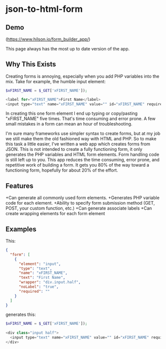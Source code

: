 # json-to-html-form

## Demo
(https://www.hilson.io/form_builder_app/)

This page always has the most up to date version of the app.

## Why This Exists

Creating forms is annoying, especially when you add PHP variables into the mix. Take for example, the humble input element:
```PHP
$xFIRST_NAME = $_GET['xFIRST_NAME']);

<label for="xFIRST_NAME">First Name</label>
<input type="text" name="xFIRST_NAME" value="" id="xFIRST_NAME" required> 
```
In creating this one form element I end up typing or copy/pasting "xFIRST_NAME" five times. That's time consuming and error prone. A few small mistakes in a form can mean an hour of troubleshooting. 

I'm sure many frameworks use simpler syntax to create forms, but at my job we still make them the old fashioned way with HTML and PHP. So to make this task a little easier, I've written a web app which creates forms from JSON. This is not intended to create a fully functioning form, it only generates the PHP variables and HTML form elements. Form handling code is still left up to you. This app reduces the time consuming, error prone, and repetitive work of building a form. It gets you 80% of the way toward a functioning form, hopefully for about 20% of the effort.

## Features

+Can generate all commonly used form elements.
+Generates PHP variable code for each element.
+Ability to specify form submission method (GET, POST, your custom function, etc.)
+Can generate associate labels
+Can create wrapping elements for each form element

## Examples
This:
```JSON
{
  "form": [
    {
      "element": "input",
      "type": "text",
      "name": "xFIRST_NAME",
      "text": "First Name",
      "wrapper": "div.input.half",
      "noLabel": "true",
      "required": ""
    }
  ]
}
```
generates this:
```PHP
$xFIRST_NAME = $_GET['xFIRST_NAME']);
 
<div class="input half">
  <input type="text" name="xFIRST_NAME" value="" id="xFIRST_NAME" required placeholder="First Name"> 
</div> 
```

